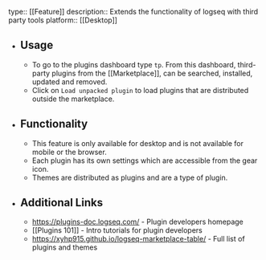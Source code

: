type:: [[Feature]]
description:: Extends the functionality of logseq with third party tools
platform:: [[Desktop]]

- ## Usage
	- To go to the plugins dashboard type `tp`. From this dashboard, third-party plugins from the [[Marketplace]], can be searched, installed, updated and removed.
	- Click on `Load unpacked plugin` to load plugins that are distributed outside the marketplace.
- ## Functionality
	- This feature is only available for desktop and is not available for mobile or the browser.
	- Each plugin has its own settings which are accessible from the gear icon.
	- Themes are distributed as plugins and are a type of plugin.
- ## Additional Links
	- https://plugins-doc.logseq.com/ - Plugin developers homepage
	- [[Plugins 101]] - Intro tutorials for plugin developers
	- https://xyhp915.github.io/logseq-marketplace-table/ - Full list of plugins and themes